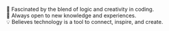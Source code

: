 🌸 Fascinated by the blend of logic and creativity in coding.  
🌱 Always open to new knowledge and experiences.  
💡 Believes technology is a tool to connect, inspire, and create.  
